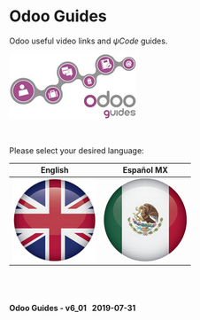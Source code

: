 # Odoo Guides
Odoo useful video links and _&#x03C8;Code_ guides.

![Odoo useful links & guides in &#x03C8;Code](/doc/img/logo_odoo_guides_mini.jpg)

<br>

Please select your desired language:

| English | Español MX |
| :---: | :---: |
| [ ![en-uk](/doc/img/en-uk_flag_button_big.png)](/en-uk/en-uk-guides-menu.md) | [![es-mx](/doc/img/es-mx_flag_button_big.png)](/es-mx/es-mx-guides-menu.md) |


<br><br>
#### Odoo Guides - v6_01 &nbsp; 2019-07-31
 
